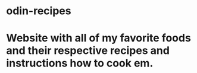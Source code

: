 # odin-recipes

# Website with all of my favorite foods and their respective recipes and instructions how to cook em.
 
